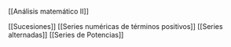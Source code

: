 [[Análisis matemático II]]

[[Sucesiones]]
[[Series numéricas de términos positivos]]
[[Series alternadas]]
[[Series de Potencias]]


